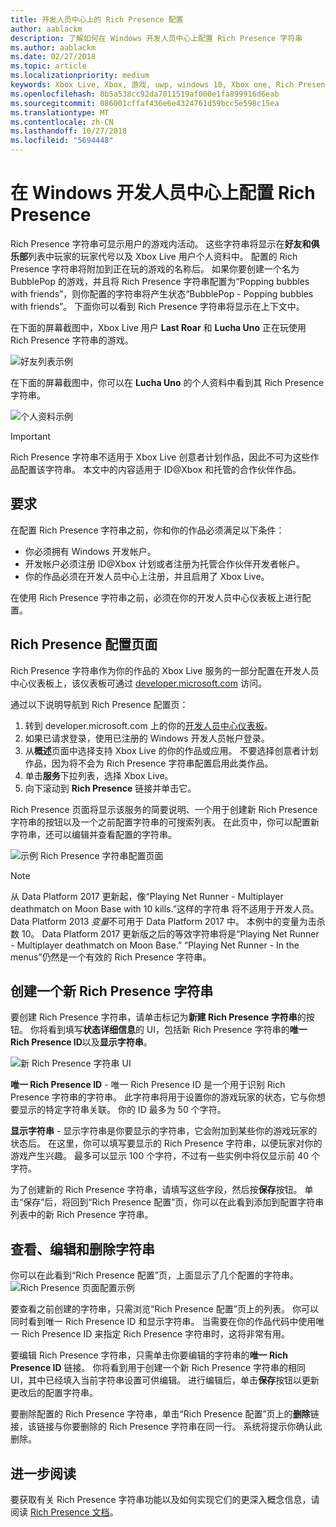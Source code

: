 ```yaml
---
title: 开发人员中心上的 Rich Presence 配置
author: aablackm
description: 了解如何在 Windows 开发人员中心上配置 Rich Presence 字符串
ms.author: aablackm
ms.date: 02/27/2018
ms.topic: article
ms.localizationpriority: medium
keywords: Xbox Live, Xbox, 游戏, uwp, windows 10, Xbox one, Rich Presence 字符串, Windows 开发人员中心
ms.openlocfilehash: 8b5a538cc92da7011519af000e1fa899916d6eab
ms.sourcegitcommit: 086001cffaf436e6e4324761d59bcc5e598c15ea
ms.translationtype: MT
ms.contentlocale: zh-CN
ms.lasthandoff: 10/27/2018
ms.locfileid: "5694448"
---
```

# <a name="configure-rich-presence-on-windows-dev-center"></a>在 Windows 开发人员中心上配置 Rich Presence

Rich Presence 字符串可显示用户的游戏内活动。 这些字符串将显示在**好友和俱乐部**列表中玩家的玩家代号以及 Xbox Live 用户个人资料中。 配置的 Rich Presence 字符串将附加到正在玩的游戏的名称后。 如果你要创建一个名为 BubblePop 的游戏，并且将 Rich Presence 字符串配置为“Popping bubbles with friends”，则你配置的字符串将产生状态“BubblePop - Popping bubbles with friends”。 下面你可以看到 Rich Presence 字符串将显示在上下文中。

在下面的屏幕截图中，Xbox Live 用户 **Last Roar** 和 **Lucha Uno** 正在玩使用 Rich Presence 字符串的游戏。

![好友列表示例](../../images/rich_presence/RichPresence_FriendsList_Screen.jpg)

在下面的屏幕截图中，你可以在 **Lucha Uno** 的个人资料中看到其 Rich Presence 字符串。

![个人资料示例](../../images/rich_presence/RichPresence_Config_ProfileScreen.jpg)

> [!IMPORTANT]
> Rich Presence 字符串不适用于 Xbox Live 创意者计划作品，因此不可为这些作品配置该字符串。 本文中的内容适用于 ID@Xbox 和托管的合作伙伴作品。

## <a name="requirements"></a>要求

在配置 Rich Presence 字符串之前，你和你的作品必须满足以下条件：

- 你必须拥有 Windows 开发帐户。
- 开发帐户必须注册 ID@Xbox 计划或者注册为托管合作伙伴开发者帐户。
- 你的作品必须在开发人员中心上注册，并且启用了 Xbox Live。

在使用 Rich Presence 字符串之前，必须在你的开发人员中心仪表板上进行配置。

## <a name="rich-presence-configuration-page"></a>Rich Presence 配置页面

Rich Presence 字符串作为你的作品的 Xbox Live 服务的一部分配置在开发人员中心仪表板上，该仪表板可通过 [developer.microsoft.com](https://developer.microsoft.com/windows) 访问。

通过以下说明导航到 Rich Presence 配置页：

1. 转到 developer.microsoft.com 上的你的[开发人员中心仪表板](https://developer.microsoft.com/windows)。
2. 如果已请求登录，使用已注册的 Windows 开发人员帐户登录。
3. 从**概述**页面中选择支持 Xbox Live 的你的作品或应用。 不要选择创意者计划作品，因为将不会为 Rich Presence 字符串配置启用此类作品。
4. 单击**服务**下拉列表，选择 Xbox Live。
5. 向下滚动到 **Rich Presence** 链接并单击它。

Rich Presence 页面将显示该服务的简要说明、一个用于创建新 Rich Presence 字符串的按钮以及一个之前配置字符串的可搜索列表。 在此页中，你可以配置新字符串，还可以编辑并查看配置的字符串。

![示例 Rich Presence 字符串配置页面](../../images/rich_presence/RichPresence_ConfigPage_New.JPG)

> [!NOTE]
> 从 Data Platform 2017 更新起，像“Playing Net Runner - Multiplayer deathmatch on Moon Base with 10 kills.”这样的字符串 将不适用于开发人员。 Data Platform 2013 *变量*不可用于 Data Platform 2017 中。 本例中的变量为击杀数 10。 Data Platform 2017 更新版之后的等效字符串将是“Playing Net Runner - Multiplayer deathmatch on Moon Base.” “Playing Net Runner - In the menus”仍然是一个有效的 Rich Presence 字符串。

## <a name="create-a-new-rich-presence-string"></a>创建一个新 Rich Presence 字符串

要创建 Rich Presence 字符串，请单击标记为**新建 Rich Presence 字符串**的按钮。 你将看到填写**状态详细信息**的 UI，包括新 Rich Presence 字符串的**唯一 Rich Presence ID**以及**显示字符串**。

![新 Rich Presence 字符串 UI](../../images/rich_presence/RichPresence_Config_NewString.JPG)

**唯一 Rich Presence ID** - 唯一 Rich Presence ID 是一个用于识别 Rich Presence 字符串的字符串。 此字符串将用于设置你的游戏玩家的状态，它与你想要显示的特定字符串关联。 你的 ID 最多为 50 个字符。

**显示字符串** - 显示字符串是你要显示的字符串，它会附加到某些你的游戏玩家的状态后。 在这里，你可以填写要显示的 Rich Presence 字符串，以便玩家对你的游戏产生兴趣。 最多可以显示 100 个字符，不过有一些实例中将仅显示前 40 个字符。

为了创建新的 Rich Presence 字符串，请填写这些字段，然后按**保存**按钮。
单击“保存”后，将回到“Rich Presence 配置”页，你可以在此看到添加到配置字符串列表中的新 Rich Presence 字符串。

## <a name="review-edit-and-delete-strings"></a>查看、编辑和删除字符串

你可以在此看到“Rich Presence 配置”页，上面显示了几个配置的字符串。
![Rich Presence 页面配置示例](../../images/rich_presence/RichPresence_ConfigPage_Configured.JPG)

要查看之前创建的字符串，只需浏览“Rich Presence 配置”页上的列表。 你可以同时看到唯一 Rich Presence ID 和显示字符串。 当需要在你的作品代码中使用唯一 Rich Presence ID 来指定 Rich Presence 字符串时，这将非常有用。

要编辑 Rich Presence 字符串，只需单击你要编辑的字符串的**唯一 Rich Presence ID** 链接。 你将看到用于创建一个新 Rich Presence 字符串的相同 UI，其中已经填入当前字符串设置可供编辑。 进行编辑后，单击**保存**按钮以更新更改后的配置字符串。

要删除配置的 Rich Presence 字符串，单击“Rich Presence 配置”页上的**删除**链接，该链接与你要删除的 Rich Presence 字符串在同一行。 系统将提示你确认此删除。

## <a name="further-reading"></a>进一步阅读

要获取有关 Rich Presence 字符串功能以及如何实现它们的更深入概念信息，请阅读 [Rich Presence 文档](https://docs.microsoft.com/en-us/windows/uwp/xbox-live/social-platform/rich-presence-strings/rich-presence-strings-overview)。